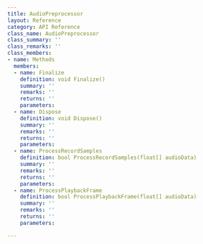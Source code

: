```yaml
---
title: AudioPreprocessor
layout: Reference
category: API Reference
class_name: AudioPreprocessor
class_summary: ''
class_remarks: ''
class_members:
- name: Methods
  members:
  - name: Finalize
    definition: void Finalize()
    summary: ''
    remarks: ''
    returns: ''
    parameters: 
  - name: Dispose
    definition: void Dispose()
    summary: ''
    remarks: ''
    returns: ''
    parameters: 
  - name: ProcessRecordSamples
    definition: bool ProcessRecordSamples(float[] audioData)
    summary: ''
    remarks: ''
    returns: ''
    parameters: 
  - name: ProcessPlaybackFrame
    definition: bool ProcessPlaybackFrame(float[] audioData)
    summary: ''
    remarks: ''
    returns: ''
    parameters: 

---
```

